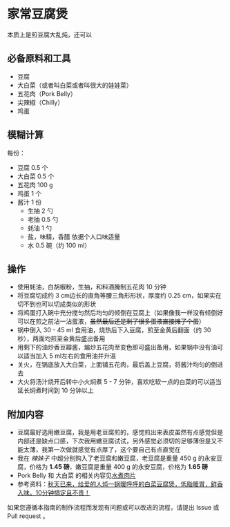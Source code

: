 # 家常豆腐煲

本质上是煎豆腐大乱炖，还可以

## 必备原料和工具

- 豆腐
- 大白菜（或者叫白菜或者叫很大的娃娃菜）
- 五花肉（Pork Belly）
- 尖辣椒（Chilly）
- 鸡蛋
## 模糊计算

每份：

- 豆腐 0.5 个
- 大白菜 0.5 个
- 五花肉 100 g
- 鸡蛋 1 个
- 酱汁 1 份 
  - 生抽 2 勺
  - 老抽 0.5 勺
  - 蚝油 1 勺
  - 盐，味精，香醋 依据个人口味适量
  - 水 0.5 碗（约 100 ml）

## 操作

- 使用蚝油，白胡椒粉，生抽，和料酒腌制五花肉 10 分钟
- 将豆腐切成约 3 cm边长的直角等腰三角形形状，厚度约 0.25 cm，如果实在切不到也可以切成类似的形状
- 将鸡蛋打入碗中充分搅匀然后均匀的倾倒在豆腐上（如果像我一样没有倾倒好可以在煎之前沾一沾蛋液，~~虽然最后还是剩了很多蛋液直接摊了个蛋~~）
- 锅中倒入 30 - 45 ml 食用油，烧热后下入豆腐，煎至金黄后翻面（约 30 秒），两面均煎至金黄后盛出备用
- 用剩下的油炒香豆瓣酱，煸炒五花肉至变色即可盛出备用，如果锅中没有油可以适当加入 5 ml左右的食用油并升温
- 关火，在锅底放入大白菜，上面铺五花肉，最后盖上豆腐，将酱汁均匀的倒进去
- 大火将汤汁烧开后转中小火焖煮 5 - 7 分钟，喜欢吃软一点的白菜的可以适当延长焖煮时间到 10 分钟以上

## 附加内容

- 豆腐最好选用嫩豆腐，我是用老豆腐煎的，感觉煎出来表皮虽然有点感觉但是内部还是缺点口感，下次我用嫩豆腐试试，另外感觉必须切的足够薄但是又不能太薄，我第一次做就感觉有点厚了，这个要自己有点直觉在
- 我在 *辣妹子* 中超分别购入了老豆腐和嫩豆腐，老豆腐是重量 450 g 的永安豆腐，价格为 **1.45 磅**，嫩豆腐是重量 400 g 的永安豆腐，价格为 **1.65 磅**
- Pork Belly 和 大白菜 的相关内容见[水煮肉片](https://github.com/KatouMegumii/HowToCook_in_Manchester/blob/master/%E8%8F%9C%E8%B0%B1%E6%9C%AC%E4%BD%93/%E6%B0%B4%E7%85%AE%E8%82%89%E7%89%87.md)
- 参考资料：[秋天已来，给爱的人炖一锅暖呼呼的白菜豆腐煲，低脂暖胃，鲜香入味。10分钟搞定且不贵！](https://www.bilibili.com/video/BV1JP411E7Bq)

如果您遵循本指南的制作流程而发现有问题或可以改进的流程，请提出 Issue 或 Pull request 。

